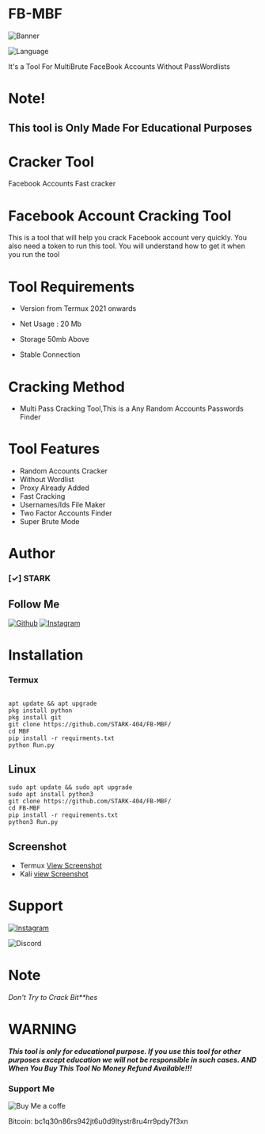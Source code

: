 # FB-MBF
![Banner](https://encrypted-tbn0.gstatic.com/images?q=tbn:ANd9GcT7wyybPj8XKYhGZboQ-VdZtUr5b01oKclALvj9pX98Ng&usqp=CAU&ec=48665701)

<img title="Language" src="https://img.shields.io/badge/Made%20with-Python-1f425f.svg?v=1036467652f4d616465253230776974682d426173682d3166343235662e7376673f763d313033"></a>

It's a Tool For MultiBrute FaceBook Accounts Without PassWordlists
# Note!
## This tool is Only Made For Educational Purposes
# Cracker Tool
Facebook Accounts Fast cracker

# Facebook Account Cracking Tool
 
This is a tool that will help you crack Facebook account very quickly.  You also need a token to run this tool.  You will understand how to get it when you run the tool

#

# Tool Requirements 

+ Version from Termux 2021 onwards

 + Net Usage : 20 Mb

+ Storage 50mb Above

+ Stable Connection

#  Cracking Method

+ Multi Pass Cracking Tool,This is a Any Random Accounts Passwords Finder


# Tool Features

+ Random Accounts Cracker
+ Without Wordlist
+ Proxy Already Added
+ Fast Cracking
+ Usernames/Ids File Maker
+ Two Factor Accounts Finder
+ Super Brute Mode


# Author 
### [✓] STARK
## Follow Me
<a href="https://github.com/STARK-404/"><img title="Github" src="https://img.shields.io/badge/STARK-404-brightgreen?style=for-the-badge&logo=github"></a>
[![Instagram](https://img.shields.io/badge/INSTAGRAM-FOLLOW-red?style=for-the-badge&logo=instagram)](https://instagram.com/la1uuuuu?igshid=YmMyMTA2M2Y=)

# Installation
### Termux
```

apt update && apt upgrade
pkg install python
pkg install git
git clone https://github.com/STARK-404/FB-MBF/
cd MBF
pip install -r requirments.txt
python Run.py
```
## Linux
```
sudo apt update && sudo apt upgrade
sudo apt install python3
git clone https://github.com/STARK-404/FB-MBF/
cd FB-MBF
pip install -r requirements.txt
python3 Run.py
```
## Screenshot
+ Termux 
[View Screenshot](http://starkstore.42web.io/Screenshot.termux.png)
+ Kali
[view Screenshot](http://starkstore.42web.io/screenshot.png)
# Support
[![Instagram](https://img.shields.io/badge/INSTAGRAM-FOLLOW-red?style=for-the-badge&logo=instagram)](https://instagram.com/mr_lalu_1232?igshid=YmMyMTA2M2Y=)

![Discord](https://dcbadge.vercel.app/api/shield/880701719141572618)
# Note 
_Don't Try to Crack Bit**hes_

# WARNING

***This tool is only for educational purpose. If you use this tool for other purposes except education we will not be responsible in such cases. AND When You Buy This Tool No Money Refund Available!!!***

### Support Me 
![Buy Me a coffe](https://cdn.buymeacoffee.com/buttons/default-orange.png)

Bitcoin: bc1q30n86rs942jt6u0d9ltystr8ru4rr9pdy7f3xn
